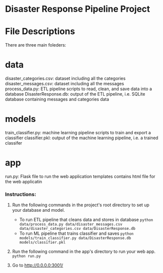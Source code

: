 # Disaster Response Pipeline Project


# File Descriptions 
There are three main foleders:
# data 
disaster_categories.csv: dataset including all the categories
disaster_messages.csv: dataset including all the messages
process_data.py: ETL pipeline scripts to read, clean, and save data into a database
DisasterResponse.db: output of the ETL pipeline, i.e. SQLite database containing messages and categories data
# models 
train_classifier.py: machine learning pipeline scripts to train and export a classifier
classifier.pkl: output of the machine learning pipeline, i.e. a trained classifer
# app 
run.py: Flask file to run the web application
templates contains html file for the web applicatin




### Instructions:
1. Run the following commands in the project's root directory to set up your database and model.

    - To run ETL pipeline that cleans data and stores in database
        `python data/process_data.py data/disaster_messages.csv data/disaster_categories.csv data/DisasterResponse.db`
    - To run ML pipeline that trains classifier and saves
        `python models/train_classifier.py data/DisasterResponse.db models/classifier.pkl`

2. Run the following command in the app's directory to run your web app.
    `python run.py`

3. Go to http://0.0.0.0:3001/
